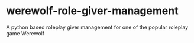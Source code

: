 # werewolf-role-giver-management
A python based roleplay giver management for one of the popular roleplay game Werewolf
